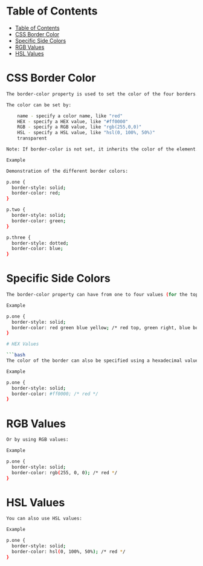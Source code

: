 # Table of Contents
- [Table of Contents](#table-of-contents)
- [CSS Border Color](#css-border-color)
- [Specific Side Colors](#specific-side-colors)
- [RGB Values](#rgb-values)
- [HSL Values](#hsl-values)

# CSS Border Color

```bash
The border-color property is used to set the color of the four borders.

The color can be set by:

    name - specify a color name, like "red"
    HEX - specify a HEX value, like "#ff0000"
    RGB - specify a RGB value, like "rgb(255,0,0)"
    HSL - specify a HSL value, like "hsl(0, 100%, 50%)"
    transparent

Note: If border-color is not set, it inherits the color of the element.

Example

Demonstration of the different border colors:

p.one {
  border-style: solid;
  border-color: red;
}

p.two {
  border-style: solid;
  border-color: green;
}

p.three {
  border-style: dotted;
  border-color: blue;
}
```

# Specific Side Colors

```bash
The border-color property can have from one to four values (for the top border, right border, bottom border, and the left border).

Example

p.one {
  border-style: solid;
  border-color: red green blue yellow; /* red top, green right, blue bottom and yellow left */
}

# HEX Values

```bash
The color of the border can also be specified using a hexadecimal value (HEX):

Example

p.one {
  border-style: solid;
  border-color: #ff0000; /* red */
}
```

# RGB Values

```bash
Or by using RGB values:

Example

p.one {
  border-style: solid;
  border-color: rgb(255, 0, 0); /* red */
}
```

# HSL Values

```bash
You can also use HSL values:

Example

p.one {
  border-style: solid;
  border-color: hsl(0, 100%, 50%); /* red */
}
```
